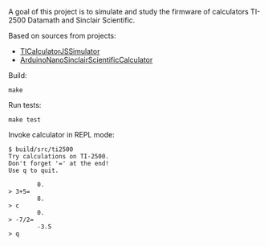 A goal of this project is to simulate and study the firmware
of calculators TI-2500 Datamath and Sinclair Scientific.

Based on sources from projects:

 * [TICalculatorJSSimulator](https://github.com/shirriff/TICalculatorJSSimulator)
 * [ArduinoNanoSinclairScientificCalculator](https://github.com/arduinoenigma/ArduinoNanoSinclairScientificCalculator)

Build:

    make

Run tests:

    make test

Invoke calculator in REPL mode:

    $ build/src/ti2500
    Try calculations on TI-2500.
    Don't forget '=' at the end!
    Use q to quit.

            0.
    > 3+5=
            8.
    > c
            0.
    > -7/2=
            -3.5
    > q

